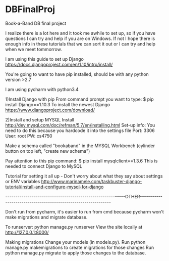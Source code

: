 # DBFinalProj
Book-a-Band DB final project


I realize there is a lot here and it took me awhile to set up, so if you have questions I can try and help if you are on Windows. If not I hope there is enough info in these tutorials that we can sort it out or I can try and help when we meet tommorrow.

I am using this guide to set up Django
https://docs.djangoproject.com/en/1.10/intro/install/

You're going to want to have pip installed, should be with any python version >2.7

I am using pycharm with python3.4

1)Install Django with pip
From command prompt you want to type:
  $ pip install Django==1.10.3
To install the newest Django
https://www.djangoproject.com/download/

2)Install and setup MYSQL
Install
http://dev.mysql.com/doc/refman/5.7/en/installing.html
Set-up info: You need to do this because you hardcode it into the settings file
  Port: 3306
  User: root
  PW: cs4750

Make a schema called "bookaband" in the MYSQL Workbench (cylinder button on top left, "create new schema")

Pay attention to this pip command:
  $ pip install mysqlclient==1.3.6
This is needed to connect Django to MySQL

Tutorial for setting it all up - Don't worry about what they say about settings or ENV variables
http://www.marinamele.com/taskbuster-django-tutorial/install-and-configure-mysql-for-django



-----------------------------------------------------------OTHER---------------------------------------------------------------

Don't run from pycharm, it's easier to run from cmd because pycharm won't make migrations and migrate database.

To runserver:
  python manage.py runserver
  View the site locally at http://127.0.0.1:8000/

Making migrations
  Change your models (in models.py).
  Run python manage.py makemigrations to create migrations for those changes
  Run python manage.py migrate to apply those changes to the database.
  

